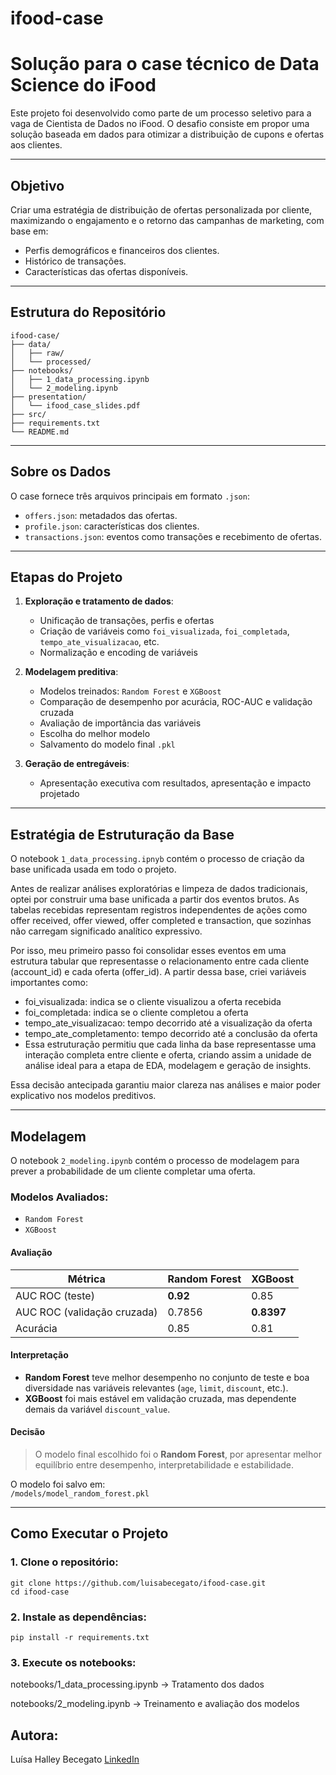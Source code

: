 # ifood-case
#  Solução para o case técnico de Data Science do iFood

Este projeto foi desenvolvido como parte de um processo seletivo para a vaga de Cientista de Dados no iFood. O desafio consiste em propor uma solução baseada em dados para otimizar a distribuição de cupons e ofertas aos clientes.

---

##  Objetivo

Criar uma estratégia de distribuição de ofertas personalizada por cliente, maximizando o engajamento e o retorno das campanhas de marketing, com base em:

- Perfis demográficos e financeiros dos clientes.
- Histórico de transações.
- Características das ofertas disponíveis.

---

##  Estrutura do Repositório

```
ifood-case/
├── data/
│   ├── raw/
│   └── processed/
├── notebooks/
│   ├── 1_data_processing.ipynb
│   └── 2_modeling.ipynb
├── presentation/
│   └── ifood_case_slides.pdf
├── src/
├── requirements.txt
└── README.md
```

---
##  Sobre os Dados

O case fornece três arquivos principais em formato `.json`:

- `offers.json`: metadados das ofertas.
- `profile.json`: características dos clientes.
- `transactions.json`: eventos como transações e recebimento de ofertas.

---

##  Etapas do Projeto

1. **Exploração e tratamento de dados**:
   - Unificação de transações, perfis e ofertas
   - Criação de variáveis como `foi_visualizada`, `foi_completada`, `tempo_ate_visualizacao`, etc.
   - Normalização e encoding de variáveis

2. **Modelagem preditiva**:
   - Modelos treinados: `Random Forest` e `XGBoost`
   - Comparação de desempenho por acurácia, ROC-AUC e validação cruzada
   - Avaliação de importância das variáveis
   - Escolha do melhor modelo
   - Salvamento do modelo final `.pkl`
   
3. **Geração de entregáveis**:
   - Apresentação executiva com resultados, apresentação e impacto projetado

---

## Estratégia de Estruturação da Base

O notebook `1_data_processing.ipnyb` contém o processo de criação da base unificada usada em todo o projeto.

Antes de realizar análises exploratórias e limpeza de dados tradicionais, optei por construir uma base unificada a partir dos eventos brutos. As tabelas recebidas representam registros independentes de ações como offer received, offer viewed, offer completed e transaction, que sozinhas não carregam significado analítico expressivo.

Por isso, meu primeiro passo foi consolidar esses eventos em uma estrutura tabular que representasse o relacionamento entre cada cliente (account_id) e cada oferta (offer_id). A partir dessa base, criei variáveis importantes como:

   - foi_visualizada: indica se o cliente visualizou a oferta recebida
   - foi_completada: indica se o cliente completou a oferta
   - tempo_ate_visualizacao: tempo decorrido até a visualização da oferta
   - tempo_ate_completamento: tempo decorrido até a conclusão da oferta
   - Essa estruturação permitiu que cada linha da base representasse uma interação completa entre cliente e oferta, criando assim a unidade de análise ideal para a etapa de EDA, modelagem e geração de insights.

Essa decisão antecipada garantiu maior clareza nas análises e maior poder explicativo nos modelos preditivos.

---

##  Modelagem

O notebook `2_modeling.ipynb` contém o processo de modelagem para prever a probabilidade de um cliente completar uma oferta.

### Modelos Avaliados:
- `Random Forest`
- `XGBoost`

####  Avaliação

| Métrica                      | Random Forest | XGBoost |
|-----------------------------|---------------|---------|
| AUC ROC (teste)             | **0.92**      | 0.85    |
| AUC ROC (validação cruzada) | 0.7856        | **0.8397** |
| Acurácia                    | 0.85          | 0.81    |

####  Interpretação

- **Random Forest** teve melhor desempenho no conjunto de teste e boa diversidade nas variáveis relevantes (`age`, `limit`, `discount`, etc.).
- **XGBoost** foi mais estável em validação cruzada, mas dependente demais da variável `discount_value`.

####  Decisão

> O modelo final escolhido foi o **Random Forest**, por apresentar melhor equilíbrio entre desempenho, interpretabilidade e estabilidade.

O modelo foi salvo em:  
`/models/model_random_forest.pkl`

---

## Como Executar o Projeto

### 1. Clone o repositório:

```
git clone https://github.com/luisabecegato/ifood-case.git
cd ifood-case
```
### 2. Instale as dependências:
```
pip install -r requirements.txt
```
### 3. Execute os notebooks:

notebooks/1_data_processing.ipynb → Tratamento dos dados

notebooks/2_modeling.ipynb → Treinamento e avaliação dos modelos

## Autora:
Luísa Halley Becegato
[LinkedIn](https://www.linkedin.com/in/halleybecegato/)

